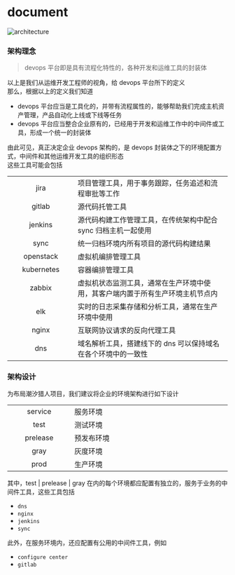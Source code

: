 # document
![architecture](https://img.shields.io/badge/architecture-speical-E1A679.svg)  
  
  
### 架构理念
  
> devops 平台即是具有流程化特性的，各种开发和运维工具的封装体
  
以上是我们从运维开发工程师的视角，给 devops 平台所下的定义  
那么，根据以上的定义我们知道  
  
+ devops 平台应当是工具化的，并带有流程属性的，能够帮助我们完成主机资产管理，产品自动化上线或下线等任务  
+ devops 平台应当整合企业原有的，已经用于开发和运维工作中的中间件或工具，形成一个统一的封装体  
  
由此可见，真正决定企业 devops 架构的，是 devops 封装体之下的环境配置方式，中间件和其他运维开发工具的组织形态  
这些工具可能会包括 

<table>
    <tbody>
        <tr><td width=200 align=center>jira</td>
            <td width=698>项目管理工具，用于事务跟踪，任务追述和流程审批等工作</td></tr>
        <tr><td align=center>gitlab</td>
            <td>源代码托管工具</td></tr>
        <tr><td align=center>jenkins</td>
            <td>源代码构建工作管理工具，在传统架构中配合 sync 归档主机一起使用</td></tr>
        <tr><td align=center>sync</td>
            <td>统一归档环境内所有项目的源代码构建结果</td></tr>
        <tr><td align=center>openstack</td>
            <td>虚拟机编排管理工具</td></tr>
        <tr><td align=center>kubernetes</td>
            <td>容器编排管理工具</td></tr>
        <tr><td align=center>zabbix</td>
            <td>虚拟机状态监测工具，通常在生产环境中使用，其客户端内置于所有生产环境主机节点内</td></tr>
        <tr><td align=center>elk</td>
            <td>实时的日志采集存储和分析工具，通常在生产环境中使用</td></tr>
        <tr><td align=center>nginx</td>
            <td>互联网协议请求的反向代理工具</td></tr>
        <tr><td align=center>dns</td>
            <td>域名解析工具，搭建线下的 dns 可以保持域名在各个环境中的一致性</td></tr>
    </tbody>
</table>

### 架构设计
为布局潮汐猎人项目，我们建议将企业的环境架构进行如下设计  

<table>
    <tbody>
        <tr><td width=200 align=center>service</td>
            <td width=698>服务环境</td></tr>
        <tr><td align=center>test</td>
            <td>测试环境</td></tr>
        <tr><td align=center>prelease</td>
            <td>预发布环境</td></tr>
        <tr><td align=center>gray</td>
            <td>灰度环境</td></tr>
        <tr><td align=center>prod</td>
            <td>生产环境</td></tr>
    </tbody>
</table>

其中，test | prelease | gray 在内的每个环境都应配置有独立的，服务于业务的中间件工具，这些工具包括  

+ `dns`
+ `nginx`
+ `jenkins`
+ `sync`

此外，在服务环境内，还应配置有公用的中间件工具，例如  

+ `configure center`
+ `gitlab`
